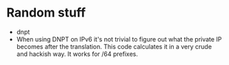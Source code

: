 # Random stuff

- dnpt
-  When using DNPT on IPv6 it's not trivial to figure out what the private IP becomes after the translation. This code calculates it in a very crude and hackish way. It works for /64 prefixes.
